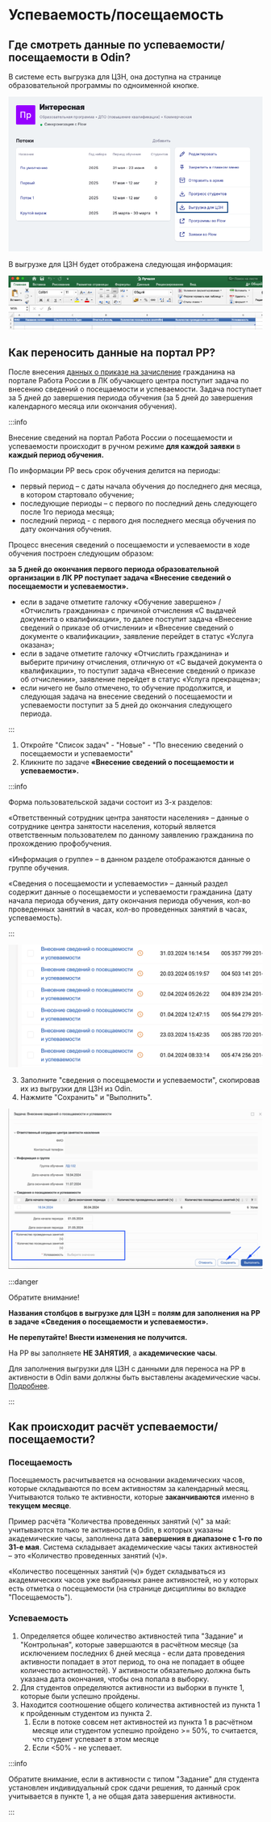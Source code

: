 # Успеваемость/посещаемость

## Где смотреть данные по успеваемости/посещаемости в Odin?

В системе есть выгрузка для ЦЗН, она доступна на странице образовательной программы по одноименной кнопке.&#x20;

![](<../.gitbook/assets/image (223).png>)

В выгрузке для ЦЗН будет отображена следующая информация:

![](<../.gitbook/assets/image (224).png>)

## Как переносить данные на портал РР?

После  внесения [данных о приказе на зачисление](prikazy/#perenos-informacii-o-prikazakh-na-portal-rabota-rossii)  гражданина на портале Работа России в ЛК обучающего центра поступит задача по внесению сведений о посещаемости и успеваемости. Задача поступает за 5 дней до завершения периода обучения (за 5 дней до завершения календарного месяца или окончания обучения).

:::info

Внесение сведений на портал Работа России о посещаемости и успеваемости происходит в ручном режиме **для каждой заявки** в **каждый период обучения.**

По информации РР  весь срок обучения делится на периоды:

* первый период – с даты начала обучения до последнего дня месяца, в котором стартовало обучение;&#x20;
* последующие периоды – с первого по последний день следующего после 1го периода месяца;&#x20;
* последний период - с первого дня последнего месяца обучения по дату окончания обучения.

Процесс внесения сведений о посещаемости и успеваемости в ходе обучения построен следующим образом:&#x20;

**за 5 дней до окончания первого периода образовательной организации в ЛК РР поступает задача «Внесение сведений о посещаемости и успеваемости».**

* если в задаче отметите галочку «Обучение завершено» / «Отчислить гражданина» с причиной отчисления «С выдачей документа о квалификации», то далее поступит задача «Внесение сведений о приказе об отчислении» и «Внесение сведений о документе о квалификации», заявление перейдет в статус «Услуга оказана»;
* если в задаче отметите галочку «Отчислить гражданина» и выберите причину отчисления, отличную от «С выдачей документа о квалификации», то поступит задача «Внесение сведений о приказе об отчислении», заявление перейдет в статус «Услуга прекращена»;
* если ничего не было отмечено, то обучение продолжится, и следующая задача на внесение сведений о посещаемости и успеваемости поступит за 5 дней до окончания следующего периода.

:::

1. Откройте "Список задач" - "Новые" - "По внесению сведений о посещаемости и успеваемости"
2. Кликните по задаче **«Внесение сведений о посещаемости и успеваемости».**

:::info

Форма пользовательской задачи состоит из 3-х разделов:&#x20;

«Ответственный сотрудник центра занятости населения» – данные о сотруднике центра занятости населения, который является ответственным пользователем по данному заявлению гражданина по прохождению профобучения.&#x20;

«Информация о группе» – в данном разделе отображаются данные о группе обучения.

«Сведения о посещаемости и успеваемости» – данный раздел содержит данные о посещаемости и успеваемости гражданина (дату начала периода обучения, дату окончания периода обучения, кол-во проведенных занятий в часах, кол-во проведенных занятий в часах, успеваемость).&#x20;

:::

![](<../.gitbook/assets/image (29).png>)

3. Заполните "сведения о посещаемости и успеваемости", скопировав их из выгрузки для ЦЗН из Odin.
4. Нажмите "Сохранить" и  "Выполнить".

![](<../.gitbook/assets/image (30).png>)

:::danger

Обратите внимание!

**Названия столбцов в выгрузке для ЦЗН  = полям для заполнения на РР в задаче «Сведения о посещаемости и успеваемости».**&#x20;

**Не перепутайте! Внести изменения не получится.**

На РР вы заполняете **НЕ ЗАНЯТИЯ**, а **академические часы**.

Для заполнения выгрузки для ЦЗН с данными для переноса на РР в активности в Odin вами должны быть выставлены академические часы. [Подробнее](https://informa.gitbook.io/odin/instrukcii-po-rabote/dobavit-programmu-v-ramkakh-proekta-demografiya/akademichsekie-chasy-v-poseshaemosti).&#x20;

:::

## Как происходит расчёт успеваемости/посещаемости?

### Посещаемость

Посещаемость расчитывается на основании академических часов, которые складываются по всем активностям за календарный месяц. Учитываются только те активности, которые **заканчиваются** именно в **текущем месяце**.

Пример расчёта "Количества проведенных занятий (ч)" за май: учитываются только те активности в Odin, в которых указаны академические часы, заполнена дата **завершения в диапазоне с 1-го по 31-е мая**. Система складывает академические часы таких активностей – это «Количество проведенных занятий (ч)».

«Количество посещенных занятий (ч)» будет складываться из академических часов уже выбранных ранее активностей, но у которых есть отметка о посещаемости (на странице дисциплины во вкладке "Посещаемость").

### Успеваемость

1. Определяется общее количество активностей типа "Задание" и "Контрольная", которые завершаются в расчётном  месяце (за исключением последних 6 дней месяца - если дата проведения активности попадает в этот период, то она не попадает в общее количество активностей). У активности обязательно должна быть указана дата окончания, чтобы она попала в выборку.
2. Для студентов определяются активности из выборки в пункте 1, которые были успешно пройдены.
3. Находится соотношение общего количества активностей из пункта 1 к пройденным студентом из пункта 2.&#x20;
   1. Если в потоке совсем нет активностей из пункта 1 в расчётном месяце или студентом успешно пройдено >= 50%, то считается, что студент успевает в этом месяце
   2. Если  <50% - не успевает.

:::info

Обратите внимание, если в активности с типом "Задание" для студента установлен индивидуальный срок сдачи решения, то данный срок учитывается в пункте 1, а не общая дата завершения активности.

:::
